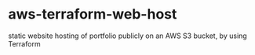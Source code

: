 # aws-terraform-web-host
static website hosting of  portfolio publicly on an AWS S3 bucket, by using Terraform
